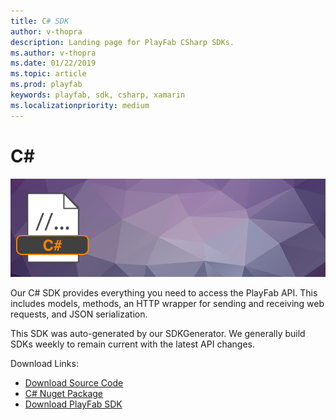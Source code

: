 ```yaml
---
title: C# SDK
author: v-thopra
description: Landing page for PlayFab CSharp SDKs.
ms.author: v-thopra
ms.date: 01/22/2019
ms.topic: article
ms.prod: playfab
keywords: playfab, sdk, csharp, xamarin
ms.localizationpriority: medium
---
```


# C#

![C# Image](./media/csharp1.png)

Our C# SDK provides everything you need to access the PlayFab API. This includes models, methods, an HTTP wrapper for sending and receiving web requests, and JSON serialization.

This SDK was auto-generated by our SDKGenerator. We generally build SDKs weekly to remain current with the latest API changes.

Download Links:

- [Download Source Code](https://github.com/PlayFab/CSharpSDK)
- [C# Nuget Package](https://www.nuget.org/packages/PlayFabAllSDK/)
- [Download PlayFab SDK](https://api.playfab.com/downloads/csharp)